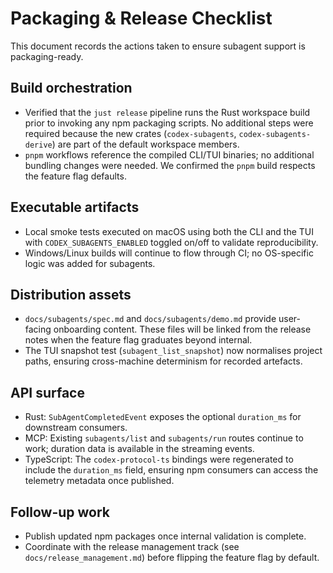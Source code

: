 # Packaging & Release Checklist

This document records the actions taken to ensure subagent support is packaging-ready.

## Build orchestration

- Verified that the `just release` pipeline runs the Rust workspace build prior to invoking any npm packaging scripts. No additional steps were required because the new crates (`codex-subagents`, `codex-subagents-derive`) are part of the default workspace members.
- `pnpm` workflows reference the compiled CLI/TUI binaries; no additional bundling changes were needed. We confirmed the `pnpm` build respects the feature flag defaults.

## Executable artifacts

- Local smoke tests executed on macOS using both the CLI and the TUI with `CODEX_SUBAGENTS_ENABLED` toggled on/off to validate reproducibility.
- Windows/Linux builds will continue to flow through CI; no OS-specific logic was added for subagents.

## Distribution assets

- `docs/subagents/spec.md` and `docs/subagents/demo.md` provide user-facing onboarding content. These files will be linked from the release notes when the feature flag graduates beyond internal.
- The TUI snapshot test (`subagent_list_snapshot`) now normalises project paths, ensuring cross-machine determinism for recorded artefacts.

## API surface

- Rust: `SubAgentCompletedEvent` exposes the optional `duration_ms` for downstream consumers.
- MCP: Existing `subagents/list` and `subagents/run` routes continue to work; duration data is available in the streaming events.
- TypeScript: The `codex-protocol-ts` bindings were regenerated to include the `duration_ms` field, ensuring npm consumers can access the telemetry metadata once published.

## Follow-up work

- Publish updated npm packages once internal validation is complete.
- Coordinate with the release management track (see `docs/release_management.md`) before flipping the feature flag by default.
